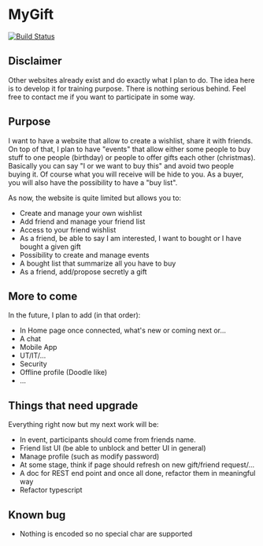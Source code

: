 # MyGift
[![Build Status](https://travis-ci.org/AnthonyPoncet/mygift.svg?branch=master)](https://travis-ci.org/AnthonyPoncet/mygift)


## Disclaimer
Other websites already exist and do exactly what I plan to do. The idea here
is to develop it for training purpose. There is nothing serious behind. Feel
free to contact me if you want to participate in some way.

## Purpose
I want to have a website that allow to create a wishlist, share it with friends.
On top of that, I plan to have "events" that allow either some people to buy stuff
to one people (birthday) or people to offer gifts each other (christmas). Basically
you can say "I or we want to buy this" and avoid two people buying it. Of course
what you will receive will be hide to you. As a buyer, you will also have the possibility
to have a "buy list".

As now, the website is quite limited but allows you to:
- Create and manage your own wishlist
- Add friend and manage your friend list
- Access to your friend wishlist
- As a friend, be able to say I am interested, I want to bought or I have bought a given gift
- Possibility to create and manage events
- A bought list that summarize all you have to buy
- As a friend, add/propose secretly a gift

## More to come
In the future, I plan to add (in that order):
- In Home page once connected, what's new or coming next or...
- A chat
- Mobile App
- UT/IT/...
- Security
- Offline profile (Doodle like)
- ...

## Things that need upgrade
Everything right now but my next work will be:
- In event, participants should come from friends name.
- Friend list UI (be able to unblock and better UI in general)
- Manage profile (such as modify password)
- At some stage, think if page should refresh on new gift/friend request/...
- A doc for REST end point and once all done, refactor them in meaningful way
- Refactor typescript

## Known bug
- Nothing is encoded so no special char are supported
